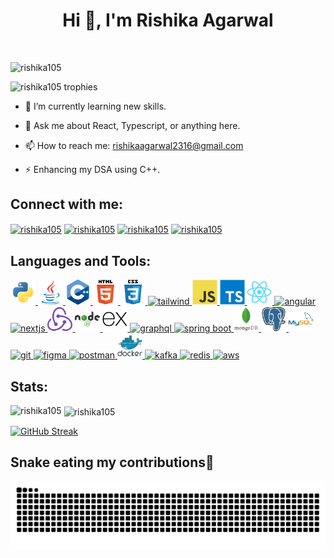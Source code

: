 <h1 align="center">Hi 👋, I'm Rishika Agarwal</h1><br>

  <p align="left"> <img src="https://komarev.com/ghpvc/?username=rishika105&label=Profile%20views&color=0e75b6&style=flat" alt="rishika105" /> </p>

<p align="left">
    <img src="https://github-trophies.vercel.app/?username=rishika105&theme=darkhub&title=MultiLanguage,Commit,Repositories,Followers,Issues,Stars,PullRequest,Reviews,Organizations&column=9" alt="rishika105 trophies" />
</p>


- 🌱 I’m currently learning new skills.
  
- 💬 Ask me about React, Typescript, or anything here.
  
- 📫 How to reach me: rishikaagarwal2316@gmail.com
  
- ⚡ Enhancing my DSA using C++.

 <h2 align="left">Connect with me:</h2>
<p align="left">
  <a href="https://www.linkedin.com/in/rishika-agarwal-b96790301" target="blank"><img align="center" src="https://raw.githubusercontent.com/rahuldkjain/github-profile-readme-generator/master/src/images/icons/Social/linked-in-alt.svg" alt="rishika105" height="30" width="40" /></a>
  <a href="https://twitter.com/rishika105" target="blank"><img align="center" src="https://raw.githubusercontent.com/rahuldkjain/github-profile-readme-generator/master/src/images/icons/Social/twitter.svg" alt="rishika105" height="30" width="40" /></a>
   <a href="https://github.com/rishika105" target="blank"><img align="center" src="https://raw.githubusercontent.com/rahuldkjain/github-profile-readme-generator/master/src/images/icons/Social/github.svg" alt="rishika105" height="30" width="40" /></a>
  <a href="https://discord.com/users/rishika0787" target="blank"><img align="center" src="https://raw.githubusercontent.com/rahuldkjain/github-profile-readme-generator/master/src/images/icons/Social/discord.svg" alt="rishika105" height="30" width="40" /></a>
  
<h2 align="left">Languages and Tools:</h2>
<p align="left"> 
  <!-- Python -->
<a href="https://www.python.org" target="_blank" title="Python">
  <img src="https://raw.githubusercontent.com/devicons/devicon/master/icons/python/python-original.svg" alt="python" width="40" height="40"/>
</a>

<!-- Java -->
<a href="https://www.java.com" target="_blank" title="Java">
  <img src="https://raw.githubusercontent.com/devicons/devicon/master/icons/java/java-original.svg" alt="java" width="40" height="40"/>
</a>

<!-- C++ -->
<a href="https://www.w3schools.com/cpp/" target="_blank" title="C++">
  <img src="https://raw.githubusercontent.com/devicons/devicon/master/icons/cplusplus/cplusplus-original.svg" alt="cplusplus" width="40" height="40"/>
</a>

<!-- HTML -->
<a href="https://developer.mozilla.org/en-US/docs/Web/HTML" target="_blank" title="HTML5">
  <img src="https://raw.githubusercontent.com/devicons/devicon/master/icons/html5/html5-original-wordmark.svg" alt="html5" width="40" height="40"/>
</a>

<!-- CSS -->
<a href="https://www.w3schools.com/css/" target="_blank" title="CSS3">
  <img src="https://raw.githubusercontent.com/devicons/devicon/master/icons/css3/css3-original-wordmark.svg" alt="css3" width="40" height="40"/>
</a>

<!-- Tailwind CSS -->
<a href="https://tailwindcss.com/" target="_blank" title="Tailwind CSS">
  <img src="https://www.vectorlogo.zone/logos/tailwindcss/tailwindcss-icon.svg" alt="tailwind" width="40" height="40"/>
</a>

<!-- JavaScript -->
<a href="https://developer.mozilla.org/en-US/docs/Web/JavaScript" target="_blank" title="JavaScript">
  <img src="https://raw.githubusercontent.com/devicons/devicon/master/icons/javascript/javascript-original.svg" alt="javascript" width="40" height="40"/>
</a>

<!-- TypeScript -->
<a href="https://www.typescriptlang.org/" target="_blank" title="TypeScript">
  <img src="https://raw.githubusercontent.com/devicons/devicon/master/icons/typescript/typescript-original.svg" alt="typescript" width="40" height="40"/>
</a>

<!-- React -->
<a href="https://reactjs.org/" target="_blank" title="React">
  <img src="https://raw.githubusercontent.com/devicons/devicon/master/icons/react/react-original.svg" alt="react" width="40" height="40"/>
</a>



<!-- Angular -->
<a href="https://angular.io/" target="_blank" title="Angular">
  <img src="https://cdn.worldvectorlogo.com/logos/angular-icon.svg" alt="angular" width="40" height="40"/>
</a>

<!-- Next.js -->
<a href="https://nextjs.org/" target="_blank" title="Next.js">
  <img src="https://cdn.jsdelivr.net/gh/devicons/devicon/icons/nextjs/nextjs-original.svg" 
       alt="nextjs" class="bg-white rounded-full p-1"  width="40" height="40"/>
</a>

<!-- Redux -->
<a href="https://redux.js.org/" target="_blank" title="Redux">
  <img src="https://raw.githubusercontent.com/devicons/devicon/master/icons/redux/redux-original.svg" 
       alt="redux" width="40" height="40"/>
</a>


<!-- Node.js -->
<a href="https://nodejs.org" target="_blank" title="Node.js">
  <img src="https://raw.githubusercontent.com/devicons/devicon/master/icons/nodejs/nodejs-original-wordmark.svg" alt="nodejs" width="40" height="40"/>
</a>

<!-- Express.js -->
<a href="https://expressjs.com/" target="_blank" title="Express.js">
  <img src="https://raw.githubusercontent.com/devicons/devicon/master/icons/express/express-original.svg" 
       alt="express" width="40" height="40"/>
</a>

<!-- GraphQL -->
<a href="https://graphql.org/" target="_blank" title="GraphQL">
  <img src="https://www.vectorlogo.zone/logos/graphql/graphql-icon.svg" alt="graphql" width="40" height="40"/>
</a>




<!-- Spring Boot -->
<a href="https://spring.io/projects/spring-boot" target="_blank" title="Spring Boot">
  <img src="https://www.vectorlogo.zone/logos/springio/springio-icon.svg" alt="spring boot" width="40" height="40"/>
</a>



<!-- MongoDB -->
<a href="https://www.mongodb.com/" target="_blank" title="MongoDB">
  <img src="https://raw.githubusercontent.com/devicons/devicon/master/icons/mongodb/mongodb-original-wordmark.svg" alt="mongodb" width="40" height="40"/>
</a>
<!-- PostgreSQL -->
<a href="https://www.postgresql.org/" target="_blank" title="PostgreSQL">
  <img src="https://raw.githubusercontent.com/devicons/devicon/master/icons/postgresql/postgresql-original.svg" alt="postgresql" width="40" height="40"/>
</a>

<!-- MySQL -->
<a href="https://www.mysql.com/" target="_blank" title="MySQL">
  <img src="https://raw.githubusercontent.com/devicons/devicon/master/icons/mysql/mysql-original-wordmark.svg" alt="mysql" width="40" height="40"/>
</a>



<!-- Git -->
<a href="https://git-scm.com/" target="_blank" title="Git">
  <img src="https://www.vectorlogo.zone/logos/git-scm/git-scm-icon.svg" alt="git" width="40" height="40"/>
</a>

<!-- Figma -->
<a href="https://www.figma.com/" target="_blank" title="Figma">
  <img src="https://www.vectorlogo.zone/logos/figma/figma-icon.svg" alt="figma" width="40" height="40"/>
</a>

<!-- Postman -->
<a href="https://www.postman.com/" target="_blank" title="Postman">
  <img src="https://www.vectorlogo.zone/logos/getpostman/getpostman-icon.svg" alt="postman" width="40" height="40"/>
</a>



<!-- Docker -->
<a href="https://www.docker.com/" target="_blank" title="Docker">
  <img src="https://raw.githubusercontent.com/devicons/devicon/master/icons/docker/docker-original-wordmark.svg" alt="docker" width="40" height="40"/>
</a>


<!-- Apache Kafka -->
<a href="https://kafka.apache.org/" target="_blank" title="Apache Kafka">
  <img src="https://www.vectorlogo.zone/logos/apache_kafka/apache_kafka-icon.svg" alt="kafka" width="40" height="40"/>
</a>

<!-- Redis -->
<a href="https://redis.io/" target="_blank" title="Redis">
  <img src="https://www.vectorlogo.zone/logos/redis/redis-icon.svg" alt="redis" width="40" height="40"/>
</a>

<!-- AWS -->
<a href="https://aws.amazon.com/" target="_blank" title="AWS">
  <img src="https://www.vectorlogo.zone/logos/amazon_aws/amazon_aws-icon.svg" alt="aws" width="40" height="40"/>
</a>
</p>







<h2 align="left">Stats:</h2>
<p><img align="left" src="https://github-readme-stats.vercel.app/api/top-langs?username=rishika105&show_icons=true&locale=en&layout=compact&theme=dark" alt="rishika105" /></p>

<p>&nbsp;<img align="center" src="https://github-readme-stats.vercel.app/api?username=rishika105&show_icons=true&locale=en&theme=dark" alt="rishika105" /></p>

<a href="https://git.io/streak-stats"><img src="https://github-readme-streak-stats-chi-sepia.vercel.app?user=rishika105&theme=dark" alt="GitHub Streak" /></a>

<h2 align="left">Snake eating my contributions🐍</h2>
<div align="left">
  <img alt="snake eating my contributions" src="https://raw.githubusercontent.com/rishika105/rishika105/output/github-contribution-grid-snake-dark.svg" />
</div>
